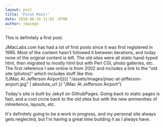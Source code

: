 ```yaml
---
layout: post
title: 'First Post!'
date: 2018-06-16 11:02 -0700
author: jmacego
---
```

This is definitely a first post.

JMacLabs.com has had a lot of first posts since it was first registered in 1995. Most of the content hasn't followed it between iterations, and today none of the original content is left. The old sites were all static hand-typed html, then migrated to mostly html but with Perl CGI, photo galleries, etc. The first reference I see online is from 2002 and includes a link to the "old site (photos)" which includes stuff like this:  
![JMac At Jefferson Airport]({{ "/assets/images/jmac-at-jefferson-airport.jpg" | absolute_url }} "JMac At Jefferson Airport")

<!--more-->

Today's site is built by Jekyll on GithubPages. Going back to static pages is fast, and a cool circle back to the old sites but with the new ammenities of inhreitence, layouts, etc.

It's definitely going to be a work in progress, and my personal site always gets neglected, but I'm having a great time building it as I always have.